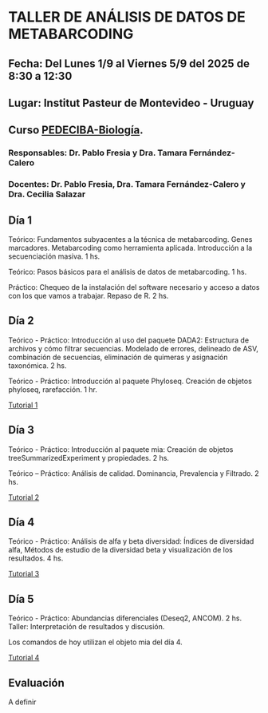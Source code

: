 # TALLER DE ANÁLISIS DE DATOS DE METABARCODING

## Fecha: Del Lunes 1/9 al Viernes 5/9 del 2025 de 8:30 a 12:30  
## Lugar: Institut Pasteur de Montevideo - Uruguay 
## Curso [PEDECIBA-Biología](https://www.pedeciba.edu.uy/es/curso/taller-de-analisis-de-datos-de-metabarcoding-2do-sem-2025/).   
### Responsables: Dr. Pablo Fresia y Dra. Tamara Fernández-Calero
### Docentes: Dr. Pablo Fresia, Dra. Tamara Fernández-Calero y Dra. Cecilia Salazar


## Día 1

Teórico: Fundamentos subyacentes a la técnica de metabarcoding. Genes marcadores. Metabarcoding como herramienta aplicada. Introducción a la secuenciación masiva. 1 hs.  

Teórico: Pasos básicos para el análisis de datos de metabarcoding. 1 hs.  

Práctico: Chequeo de la instalación del software necesario y acceso a datos con los que vamos a trabajar.  Repaso de R. 2 hs.  


## Día 2

Teórico - Práctico: Introducción al uso del paquete DADA2: Estructura de archivos y cómo filtrar secuencias. Modelado de errores, delineado de ASV, combinación de secuencias, eliminación de quimeras y asignación taxonómica.  2 hs. 

Teórico - Práctico: Introducción al paquete Phyloseq. Creación de objetos phyloseq, rarefacción. 1 hr.  

[Tutorial 1](https://ceci07.github.io/metabarcoding/dia2.html)  


## Día 3

Teórico - Práctico: Introducción al paquete mia: Creación de objetos treeSummarizedExperiment y propiedades. 2 hs.  

Teórico – Práctico: Análisis de calidad. Dominancia, Prevalencia y Filtrado. 2 hs.  

[Tutorial 2](https://ceci07.github.io/metabarcoding/tutorial_conversionPhyloseqTSE_2_QA_intercalado.html)

## Día 4

Teórico - Práctico: Análisis de alfa y beta diversidad: Índices de diversidad alfa, Métodos de estudio de la diversidad beta y visualización de los resultados.  4 hs.  

[Tutorial 3](https://ceci07.github.io/metabarcoding/tutorial_composicionYDiversidad_QA_intercalado.html)


## Día 5

Teórico - Práctico: Abundancias diferenciales (Deseq2, ANCOM). 2 hs.   
Taller: Interpretación de resultados y discusión.

Los comandos de hoy utilizan el objeto mia del día 4. 

[Tutorial 4](https://github.com/Ceci07/metabarcoding/blob/main/tutorial-4.R)  


## Evaluación
A definir
